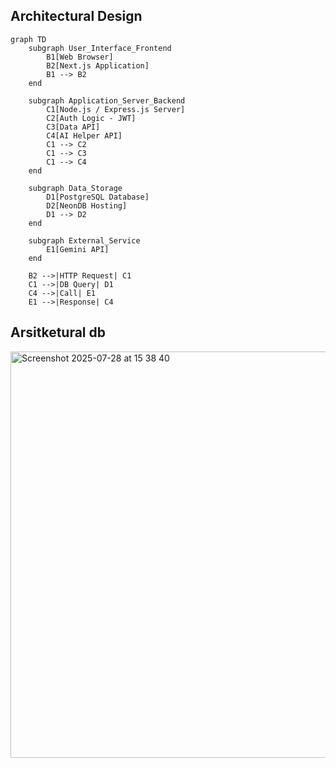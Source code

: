## Architectural Design

```mermaid
graph TD
    subgraph User_Interface_Frontend
        B1[Web Browser]
        B2[Next.js Application]
        B1 --> B2
    end

    subgraph Application_Server_Backend
        C1[Node.js / Express.js Server]
        C2[Auth Logic - JWT]
        C3[Data API]
        C4[AI Helper API]
        C1 --> C2
        C1 --> C3
        C1 --> C4
    end

    subgraph Data_Storage
        D1[PostgreSQL Database]
        D2[NeonDB Hosting]
        D1 --> D2
    end

    subgraph External_Service
        E1[Gemini API]
    end

    B2 -->|HTTP Request| C1
    C1 -->|DB Query| D1
    C4 -->|Call| E1
    E1 -->|Response| C4
```

## Arsitketural db

<img width="809" height="650" alt="Screenshot 2025-07-28 at 15 38 40" src="https://github.com/user-attachments/assets/740e5efa-f87e-4607-924a-aa1d3f644cb5" />
